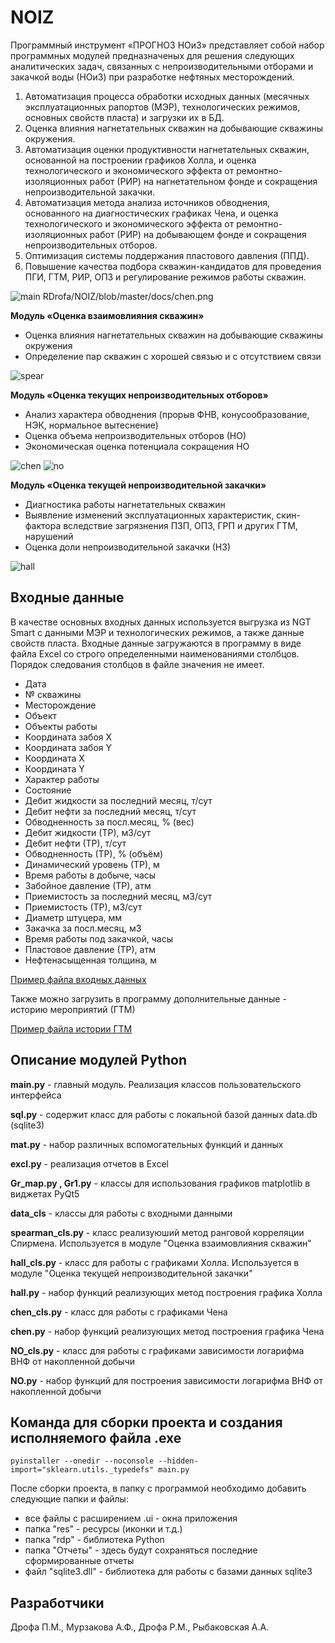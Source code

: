 # NOIZ
Программный инструмент «ПРОГНОЗ НОиЗ» представляет собой набор программных модулей предназначеных для решения следующих аналитических задач, связанных с непроизводительными отборами и закачкой воды (НОиЗ) при разработке нефтяных месторождений. 
1. Автоматизация процесса обработки исходных данных (месячных эксплуатационных рапортов (МЭР), технологических режимов, основных свойств пласта) и загрузки их в БД.
2. Оценка влияния нагнетательных скважин на добывающие скважины окружения.
3. Автоматизация оценки продуктивности нагнетательных скважин, основанной на построении графиков Холла, и оценка технологического и экономического эффекта от ремонтно-изоляционных работ (РИР) на нагнетательном фонде и сокращения непроизводительной закачки.
4. Автоматизация метода анализа источников обводнения, основанного на диагностических графиках Чена, и оценка технологического и экономического эффекта от ремонтно-изоляционных работ (РИР) на добывающем фонде и сокращения непроизводительных отборов.
5. Оптимизация системы поддержания пластового давления (ППД).
6. Повышение качества подбора скважин-кандидатов для проведения ПГИ, ГТМ, РИР, ОПЗ и регулирование режимов работы скважин.

![main](https://github.com/RDrofa/NOIZ/blob/master/docs/main.png?raw=true)  RDrofa/NOIZ/blob/master/docs/chen.png

**Модуль «Оценка взаимовлияния скважин»**
* Оценка влияния нагнетательных скважин на добывающие скважины окружения
* Определение пар скважин с хорошей связью и с отсутствием связи

![spear](https://github.com/RDrofa/NOIZ/blob/master/docs/spear.png?raw=true)

**Модуль «Оценка текущих непроизводительных отборов»**
* Анализ характера обводнения (прорыв ФНВ, конусообразование, НЭК, нормальное вытеснение)
* Оценка объема непроизводительных отборов (НО)
* Экономическая оценка потенциала сокращения НО

![chen](https://github.com/RDrofa/NOIZ/blob/master/docs/chen.png?raw=true)
![no](https://github.com/RDrofa/NOIZ/blob/master/docs/no.png?raw=true)

**Модуль «Оценка текущей непроизводительной закачки»**
* Диагностика работы нагнетательных скважин
* Выявление изменений эксплуатационных характеристик, скин-фактора вследствие загрязнения ПЗП, ОПЗ, ГРП и других ГТМ, нарушений
* Оценка доли непроизводительной закачки (НЗ)

![hall](https://github.com/RDrofa/NOIZ/blob/master/docs/hall.png?raw=true)
## Входные данные
В качестве основных входных данных используется выгрузка из NGT Smart c данными МЭР и технологических режимов, а также данные свойств пласта. Входные данные загружаются в программу в виде файла Excel со строго определенными наименованиями столбцов. Порядок следования столбцов в файле значения не имеет.
* Дата
* № скважины
* Месторождение
* Объект
* Объекты работы
* Координата забоя Х
* Координата забоя Y
* Координата X
* Координата Y
* Характер работы
* Состояние
* Дебит жидкости за последний месяц, т/сут
* Дебит нефти за последний месяц, т/сут
* Обводненность за посл.месяц, % (вес)
* Дебит жидкости (ТР), м3/сут
* Дебит нефти (ТР), т/сут
* Обводненность (ТР), % (объём)
* Динамический уровень (ТР), м
* Время работы в добыче, часы
* Забойное давление (ТР), атм
* Приемистость за последний месяц, м3/сут
* Приемистость (ТР), м3/сут
* Диаметр штуцера, мм
* Закачка за посл.месяц, м3
* Время работы под закачкой, часы
* Пластовое давление (ТР), атм
* Нефтенасыщенная толщина, м

[Пример файла входных данных](https://github.com/RDrofa/NOIZ/raw/master/docs/Входные_данные.xlsx?raw=true)

Также можно загрузить в программу дополнительные данные - историю мероприятий (ГТМ)

[Пример файла истории ГТМ](https://github.com/RDrofa/NOIZ/raw/master/docs/ГТМ.xls?raw=true)

## Описание модулей Python
**main.py**  -  главный модуль. Реализация классов пользовательского интерфейса

**sql.py**  -  содержит класс для работы с локальной базой данных data.db  (sqlite3)

**mat.py**  -  набор различных вспомогательных функций и данных

**excl.py**  -  реализация отчетов в Excel

**Gr_map.py , Gr1.py**  -  классы для использования графиков matplotlib в виджетах PyQt5

**data_cls**  -  классы для работы с входными данными

**spearman_cls.py**  -  класс реализуюший метод ранговой корреляции Спирмена. Используется в модуле "Оценка взаимовлияния скважин"

**hall_cls.py**  -  класс для работы с графиками Холла. Используется в модуле "Оценка текущей непроизводительной закачки"

**hall.py**  -  набор функций реализующих метод построения графика Холла

**chen_cls.py**  -  класс для работы с графиками Чена

**chen.py**  -  набор функций реализующих метод построения графика Чена

**NO_cls.py**  -  класс для работы с графиками зависимости логарифма ВНФ от накопленной добычи

**NO.py**  -  набор функций для построения зависимости логарифма ВНФ от накопленной добычи
## Команда для сборки проекта и создания исполняемого файла .exe
    pyinstaller --onedir --noconsole --hidden-import="sklearn.utils._typedefs" main.py
После сборки проекта, в папку с программой необходимо добавить следующие папки и файлы:
* все файлы с расширением .ui  -  окна приложения
* папка "res"  -  ресурсы (иконки и т.д.)
* папка "rdp"  -  библиотека Python
* папка "Отчеты" - здесь будут сохраняться последние сформированные отчеты 
* файл  "sqlite3.dll"  -  библиотека для работы с базами данных sqlite3  
## Разработчики
Дрофа П.М., Мурзакова А.Ф., Дрофа Р.М., Рыбаковская А.А.
